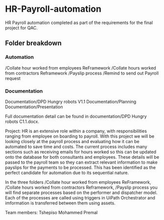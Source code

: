 # HR-Payroll-automation
HR Payroll automation completed as part of the requirements for the final project for QAC. 

## Folder breakdown

### Automation
/Collate hour worked from employees ReFramework
/Collate hours worked from contractors Reframework
/Payslip process
/Remind to send out Payroll request

### Documentation
Documentation/DPD Hungry robots V1.1
Documentation/Planning
Documentation/Presentation

Full documentation detail can be found in documentation/DPD Hungry robots C1.1.docx.

Project: HR is an extensive role within a company, with responsibilities ranging from employee on boarding to payroll. With this
project we will be looking closely at the payroll process and evaluating how it can be automated to save time and costs. The
current process includes many sections such as receiving emails for hours worked so this can be updated onto the database
for both consultants and employees. These details will be passed to the payroll team so they can extract relevant
information to make payslips for the payments to be processed. This has been identified as the perfect candidate for
automation due to its sequential nature.

In the three folders /Collate hour worked from employees ReFramework, /Collate hours worked from contractors Reframework, /Payslip process you will find separate processes based on the performer and dispatcher model. Each of the processes are called using triggers in UiPath Orchestrator and imformation is transferred between them using assets.

Team members: 
Tshepiso
Mohammed
Premal
